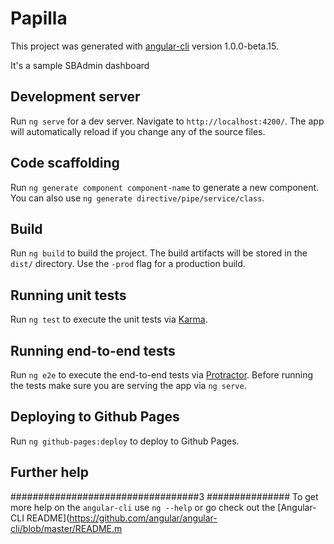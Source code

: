 # Papilla

This project was generated with [angular-cli](https://github.com/angular/angular-cli) version 1.0.0-beta.15.

It's a sample SBAdmin dashboard

## Development server
Run `ng serve` for a dev server. Navigate to `http://localhost:4200/`. The app will automatically reload if you change any of the source files.

## Code scaffolding

Run `ng generate component component-name` to generate a new component. You can also use `ng generate directive/pipe/service/class`.

## Build

Run `ng build` to build the project. The build artifacts will be stored in the `dist/` directory. Use the `-prod` flag for a production build.

## Running unit tests

Run `ng test` to execute the unit tests via [Karma](https://karma-runner.github.io).

## Running end-to-end tests

Run `ng e2e` to execute the end-to-end tests via [Protractor](http://www.protractortest.org/). 
Before running the tests make sure you are serving the app via `ng serve`.

## Deploying to Github Pages

Run `ng github-pages:deploy` to deploy to Github Pages.

## Further help
##################################3
###############
To get more help on the `angular-cli` use `ng --help` or go check out the [Angular-CLI README](https://github.com/angular/angular-cli/blob/master/README.m
